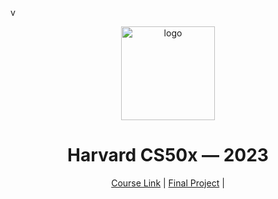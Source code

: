 v<br>

<p align="center">
<img src="C:\Users\laris\lecture3\harvard_logo.webp" alt="logo" height="150"/>
</p>

<h1 align="center">
Harvard CS50x — 2023
</h1>

<p align="center">
  <a href="https://cs50.harvard.edu/x/2023/">Course Link</a> |
  <a href="https://github.com/mancuoj/watchlist">Final Project</a> |
</p>




